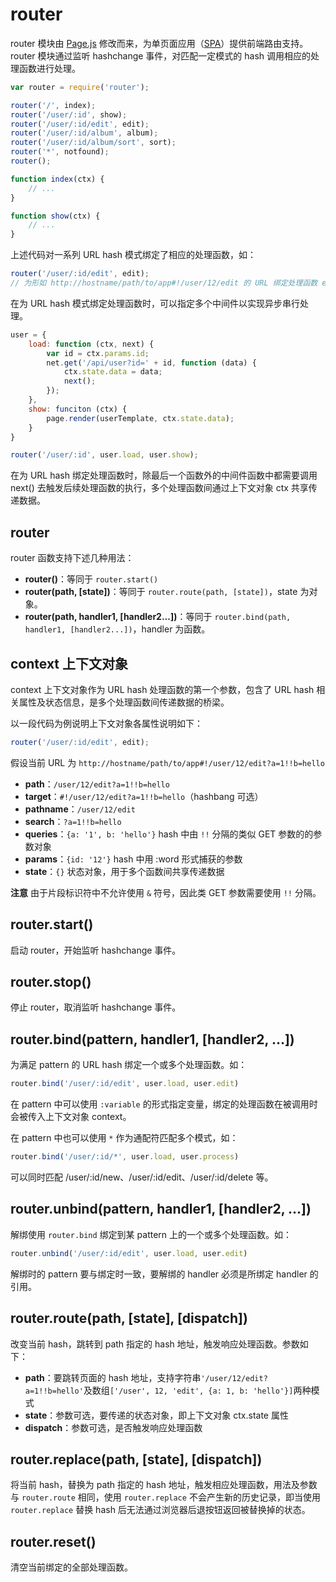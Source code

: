 router
======

router 模块由 [Page.js](http://visionmedia.github.io/page.js/) 修改而来，为单页面应用（[SPA](http://en.wikipedia.org/wiki/Single-page_application)）提供前端路由支持。
router 模块通过监听 hashchange 事件，对匹配一定模式的 hash 调用相应的处理函数进行处理。

``` javascript
var router = require('router');

router('/', index);
router('/user/:id', show);
router('/user/:id/edit', edit);
router('/user/:id/album', album);
router('/user/:id/album/sort', sort);
router('*', notfound);
router();

function index(ctx) {
    // ...
}

function show(ctx) {
    // ...
}
```

上述代码对一系列 URL hash 模式绑定了相应的处理函数，如：

``` javascript
router('/user/:id/edit', edit);
// 为形如 http://hostname/path/to/app#!/user/12/edit 的 URL 绑定处理函数 edit
```

在为 URL hash 模式绑定处理函数时，可以指定多个中间件以实现异步串行处理。

``` javascript
user = {
    load: function (ctx, next) {
        var id = ctx.params.id;
        net.get('/api/user?id=' + id, function (data) {
            ctx.state.data = data;
            next();
        });
    },
    show: funciton (ctx) {
        page.render(userTemplate, ctx.state.data);
    }
}

router('/user/:id', user.load, user.show);
```

在为 URL hash 绑定处理函数时，除最后一个函数外的中间件函数中都需要调用 next() 去触发后续处理函数的执行，多个处理函数间通过上下文对象 ctx 共享传递数据。

## router
router 函数支持下述几种用法：

* __router()__：等同于 `router.start()`
* __router(path, [state])__：等同于 `router.route(path, [state])`，state 为对象。
* __router(path, handler1, [handler2...])__：等同于 `router.bind(path, handler1, [handler2...])`，handler 为函数。

## context 上下文对象
context 上下文对象作为 URL hash 处理函数的第一个参数，包含了 URL hash 相关属性及状态信息，是多个处理函数间传递数据的桥梁。

以一段代码为例说明上下文对象各属性说明如下：

``` javascript
router('/user/:id/edit', edit);
```

假设当前 URL 为 `http://hostname/path/to/app#!/user/12/edit?a=1!!b=hello`

* __path__：`/user/12/edit?a=1!!b=hello`
* __target__：`#!/user/12/edit?a=1!!b=hello`（hashbang 可选）
* __pathname__：`/user/12/edit`
* __search__：`?a=1!!b=hello`
* __queries__：`{a: '1', b: 'hello'}` hash 中由 `!!` 分隔的类似 GET 参数的的参数对象
* __params__：`{id: '12'}` hash 中用 :word 形式捕获的参数
* __state__：`{}` 状态对象，用于多个函数间共享传递数据

__注意__ 由于片段标识符中不允许使用 `&` 符号，因此类 GET 参数需要使用 `!!` 分隔。

## router.start()
启动 router，开始监听 hashchange 事件。

## router.stop()
停止 router，取消监听 hashchange 事件。

## router.bind(pattern, handler1, [handler2, ...])
为满足 pattern 的 URL hash 绑定一个或多个处理函数。如：

``` javascript
router.bind('/user/:id/edit', user.load, user.edit)
```

在 pattern 中可以使用 `:variable` 的形式指定变量，绑定的处理函数在被调用时会被传入上下文对象 context。

在 pattern 中也可以使用 `*` 作为通配符匹配多个模式，如：

``` javascript
router.bind('/user/:id/*', user.load, user.process)
```

可以同时匹配 /user/:id/new、/user/:id/edit、/user/:id/delete 等。

## router.unbind(pattern, handler1, [handler2, ...])
解绑使用 `router.bind` 绑定到某 pattern 上的一个或多个处理函数。如：

``` javascript
router.unbind('/user/:id/edit', user.load, user.edit)
```

解绑时的 pattern 要与绑定时一致，要解绑的 handler 必须是所绑定 handler 的引用。

## router.route(path, [state], [dispatch])
改变当前 hash，跳转到 path 指定的 hash 地址，触发响应处理函数。参数如下：

* __path__：要跳转页面的 hash 地址，支持字符串`'/user/12/edit?a=1!!b=hello'`及数组`['/user', 12, 'edit', {a: 1, b: 'hello'}]`两种模式
* __state__：参数可选，要传递的状态对象，即上下文对象 ctx.state 属性
* __dispatch__：参数可选，是否触发响应处理函数

## router.replace(path, [state], [dispatch])
将当前 hash，替换为 path 指定的 hash 地址，触发相应处理函数，用法及参数与 `router.route` 相同，使用 `router.replace` 不会产生新的历史记录，即当使用 `router.replace` 替换 hash 后无法通过浏览器后退按钮返回被替换掉的状态。

## router.reset()
清空当前绑定的全部处理函数。
